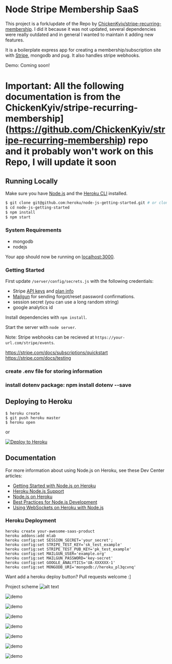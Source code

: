 # Node Stripe Membership SaaS

This project is a fork/update of the Repo by [ChickenKyiv/stripe-recurring-membership](https://github.com/ChickenKyiv/stripe-recurring-membership). I did it because it was not updated, several dependencies were really outdated and in general I wanted to maintain it adding new features.

It is a boilerplate express app for creating a membership/subscription site with [Stripe](https://stripe.com), mongodb and pug. It also handles stripe webhooks.

Demo: Coming soon!

# Important: All the following documentation is from the ChickenKyiv/stripe-recurring-membership](https://github.com/ChickenKyiv/stripe-recurring-membership) repo and it probably won't work on this Repo, I will update it soon

## Running Locally

Make sure you have [Node.js](http://nodejs.org/) and the [Heroku CLI](https://cli.heroku.com/) installed.

```sh
$ git clone git@github.com:heroku/node-js-getting-started.git # or clone your own fork
$ cd node-js-getting-started
$ npm install
$ npm start
```



### System Requirements

- mongodb
- nodejs

Your app should now be running on [localhost:3000](http://localhost:3000/).



### Getting Started

First update `/server/config/secrets.js` with the following credentials:

- Stripe [API keys](https://dashboard.stripe.com/account/apikeys) and [plan info](https://dashboard.stripe.com/test/plans)
- [Mailgun](https://mailgun.com/signup) for sending forgot/reset password confirmations.
- session secret (you can use a long random string)
- google analytics id

Install dependencies with `npm install`.

Start the server with `node server`.

Note: Stripe webhooks can be recieved at `https://your-url.com/stripe/events`.


https://stripe.com/docs/subscriptions/quickstart
https://stripe.com/docs/testing

### create .env file for storing information 
### install dotenv package: npm install dotenv --save


## Deploying to Heroku

```
$ heroku create
$ git push heroku master
$ heroku open
```
or

[![Deploy to Heroku](https://www.herokucdn.com/deploy/button.png)](https://heroku.com/deploy)

## Documentation

For more information about using Node.js on Heroku, see these Dev Center articles:

- [Getting Started with Node.js on Heroku](https://devcenter.heroku.com/articles/getting-started-with-nodejs)
- [Heroku Node.js Support](https://devcenter.heroku.com/articles/nodejs-support)
- [Node.js on Heroku](https://devcenter.heroku.com/categories/nodejs)
- [Best Practices for Node.js Development](https://devcenter.heroku.com/articles/node-best-practices)
- [Using WebSockets on Heroku with Node.js](https://devcenter.heroku.com/articles/node-websockets)

### Heroku Deployment

```
heroku create your-awesome-saas-product
heroku addons:add mlab
heroku config:set SESSION_SECRET='your_secret';
heroku config:set STRIPE_TEST_KEY='sk_test_example'
heroku config:set STRIPE_TEST_PUB_KEY='pk_test_example'
heroku config:set MAILGUN_USER='example.org'
heroku config:set MAILGUN_PASSWORD='key-secret'
heroku config:set GOOGLE_ANALYTICS='UA-XXXXXX-1'
heroku config:set MONGODB_URI='mongodb://heroku_pl3qcvnq'

```

Want add a heroku deploy button? Pull requests welcome :]

Project scheme
![alt text](https://github.com/atherdon/stripe-recurring-membership/blob/master/docs/162f6342b3ee45ae9c5f338212d554dc.png)


![demo](https://github.com/atherdon/stripe-recurring-membership/blob/master/docs/localhost-3000-billing-form.png)

![demo](https://github.com/atherdon/stripe-recurring-membership/blob/master/docs/localhost-3000-profile-update.png)

![demo](https://github.com/atherdon/stripe-recurring-membership/blob/master/docs/stripe-a.herokuapp.com-profile.png)

![demo](https://github.com/atherdon/stripe-recurring-membership/blob/master/docs/stripe-a.herokuapp.com-signup2.png)

![demo](https://github.com/atherdon/stripe-recurring-membership/blob/master/docs/stripe-a.herokuapp.com-update-card.png)

![demo](https://github.com/atherdon/stripe-recurring-membership/blob/master/docs/stripe-a.herokuapp.com-user-password.png)

![demo](https://github.com/atherdon/stripe-recurring-membership/blob/master/docs/stripe-a.herokuapp.com-whois.png)